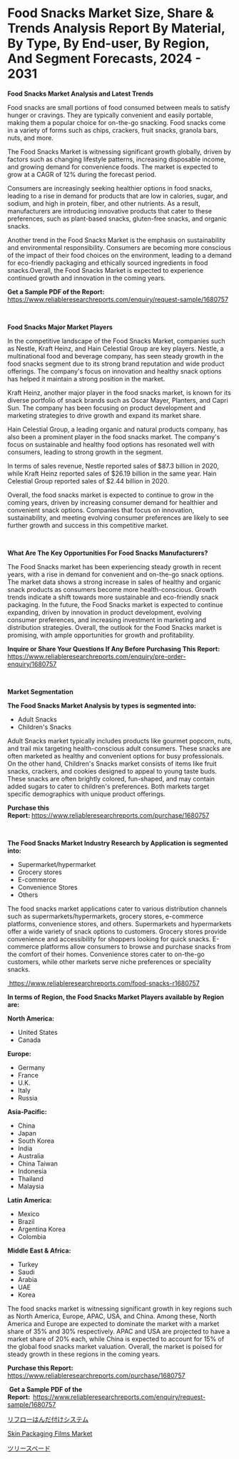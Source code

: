 <p><h1>Food Snacks Market Size, Share & Trends Analysis Report By Material, By Type, By End-user, By Region, And Segment Forecasts, 2024 - 2031</h1></p><p><strong>Food Snacks Market Analysis and Latest Trends</strong></p>
<p><p>Food snacks are small portions of food consumed between meals to satisfy hunger or cravings. They are typically convenient and easily portable, making them a popular choice for on-the-go snacking. Food snacks come in a variety of forms such as chips, crackers, fruit snacks, granola bars, nuts, and more.</p><p>The Food Snacks Market is witnessing significant growth globally, driven by factors such as changing lifestyle patterns, increasing disposable income, and growing demand for convenience foods. The market is expected to grow at a CAGR of 12% during the forecast period.</p><p>Consumers are increasingly seeking healthier options in food snacks, leading to a rise in demand for products that are low in calories, sugar, and sodium, and high in protein, fiber, and other nutrients. As a result, manufacturers are introducing innovative products that cater to these preferences, such as plant-based snacks, gluten-free snacks, and organic snacks.</p><p>Another trend in the Food Snacks Market is the emphasis on sustainability and environmental responsibility. Consumers are becoming more conscious of the impact of their food choices on the environment, leading to a demand for eco-friendly packaging and ethically sourced ingredients in food snacks.Overall, the Food Snacks Market is expected to experience continued growth and innovation in the coming years.</p></p>
<p><strong>Get a Sample PDF of the Report:&nbsp;</strong> <a href="https://www.reliableresearchreports.com/enquiry/request-sample/1680757">https://www.reliableresearchreports.com/enquiry/request-sample/1680757</a></p>
<p>&nbsp;</p>
<p><strong>Food Snacks Major Market Players</strong></p>
<p><p>In the competitive landscape of the Food Snacks Market, companies such as Nestle, Kraft Heinz, and Hain Celestial Group are key players. Nestle, a multinational food and beverage company, has seen steady growth in the food snacks segment due to its strong brand reputation and wide product offerings. The company's focus on innovation and healthy snack options has helped it maintain a strong position in the market.</p><p>Kraft Heinz, another major player in the food snacks market, is known for its diverse portfolio of snack brands such as Oscar Mayer, Planters, and Capri Sun. The company has been focusing on product development and marketing strategies to drive growth and expand its market share.</p><p>Hain Celestial Group, a leading organic and natural products company, has also been a prominent player in the food snacks market. The company's focus on sustainable and healthy food options has resonated well with consumers, leading to strong growth in the segment.</p><p>In terms of sales revenue, Nestle reported sales of $87.3 billion in 2020, while Kraft Heinz reported sales of $26.19 billion in the same year. Hain Celestial Group reported sales of $2.44 billion in 2020.</p><p>Overall, the food snacks market is expected to continue to grow in the coming years, driven by increasing consumer demand for healthier and convenient snack options. Companies that focus on innovation, sustainability, and meeting evolving consumer preferences are likely to see further growth and success in this competitive market.</p></p>
<p>&nbsp;</p>
<p><strong>What Are The Key Opportunities For Food Snacks Manufacturers?</strong></p>
<p><p>The Food Snacks market has been experiencing steady growth in recent years, with a rise in demand for convenient and on-the-go snack options. The market data shows a strong increase in sales of healthy and organic snack products as consumers become more health-conscious. Growth trends indicate a shift towards more sustainable and eco-friendly snack packaging. In the future, the Food Snacks market is expected to continue expanding, driven by innovation in product development, evolving consumer preferences, and increasing investment in marketing and distribution strategies. Overall, the outlook for the Food Snacks market is promising, with ample opportunities for growth and profitability.</p></p>
<p><strong>Inquire or Share Your Questions If Any Before Purchasing This Report:</strong> <a href="https://www.reliableresearchreports.com/enquiry/pre-order-enquiry/1680757">https://www.reliableresearchreports.com/enquiry/pre-order-enquiry/1680757</a></p>
<p>&nbsp;</p>
<p><strong>Market Segmentation</strong></p>
<p><strong>The Food Snacks Market Analysis by types is segmented into:</strong></p>
<p><ul><li>Adult Snacks</li><li>Children's Snacks</li></ul></p>
<p><p>Adult Snacks market typically includes products like gourmet popcorn, nuts, and trail mix targeting health-conscious adult consumers. These snacks are often marketed as healthy and convenient options for busy professionals. On the other hand, Children's Snacks market consists of items like fruit snacks, crackers, and cookies designed to appeal to young taste buds. These snacks are often brightly colored, fun-shaped, and may contain added sugars to cater to children's preferences. Both markets target specific demographics with unique product offerings.</p></p>
<p><strong>Purchase this Report:&nbsp;</strong><a href="https://www.reliableresearchreports.com/purchase/1680757">https://www.reliableresearchreports.com/purchase/1680757</a></p>
<p>&nbsp;</p>
<p><strong>The Food Snacks Market Industry Research by Application is segmented into:</strong></p>
<p><ul><li>Supermarket/hypermarket</li><li>Grocery stores</li><li>E-commerce</li><li>Convenience Stores</li><li>Others</li></ul></p>
<p><p>The food snacks market applications cater to various distribution channels such as supermarkets/hypermarkets, grocery stores, e-commerce platforms, convenience stores, and others. Supermarkets and hypermarkets offer a wide variety of snack options to customers. Grocery stores provide convenience and accessibility for shoppers looking for quick snacks. E-commerce platforms allow consumers to browse and purchase snacks from the comfort of their homes. Convenience stores cater to on-the-go customers, while other markets serve niche preferences or speciality snacks.</p></p>
<p><a href="https://www.reliableresearchreports.com/food-snacks-r1680757">&nbsp;https://www.reliableresearchreports.com/food-snacks-r1680757</a></p>
<p><strong>In terms of Region, the Food Snacks Market Players available by Region are:</strong></p>
<p>
    <p> <strong> North America: </strong>
        <ul>
            <li>United States</li>
            <li>Canada</li>
        </ul>
        </p> 
    <p> <strong> Europe: </strong>
        <ul>
            <li>Germany</li>
            <li>France</li>
            <li>U.K.</li>
            <li>Italy</li>
            <li>Russia</li>
        </ul>
        </p> 
    <p> <strong> Asia-Pacific: </strong>
        <ul>
            <li>China</li>
            <li>Japan</li>
            <li>South Korea</li>
            <li>India</li>
            <li>Australia</li>
            <li>China Taiwan</li>
            <li>Indonesia</li>
            <li>Thailand</li>
            <li>Malaysia</li>
        </ul>
        </p> 
    <p> <strong> Latin America: </strong>
        <ul>
            <li>Mexico</li>
            <li>Brazil</li>
            <li>Argentina Korea</li>
            <li>Colombia</li>
        </ul>
        </p> 
    <p> <strong> Middle East & Africa: </strong>
        <ul>
            <li>Turkey</li>
            <li>Saudi</li>
            <li>Arabia</li>
            <li>UAE</li>
            <li>Korea</li>
        </ul>
    </p>
    </p>
<p><p>The food snacks market is witnessing significant growth in key regions such as North America, Europe, APAC, USA, and China. Among these, North America and Europe are expected to dominate the market with a market share of 35% and 30% respectively. APAC and USA are projected to have a market share of 20% each, while China is expected to account for 15% of the global food snacks market valuation. Overall, the market is poised for steady growth in these regions in the coming years.</p></p>
<p><strong>Purchase this Report: </strong><a href="https://www.reliableresearchreports.com/purchase/1680757">https://www.reliableresearchreports.com/purchase/1680757</a></p>
<p>&nbsp;<strong>Get a Sample PDF of the Report:&nbsp;&nbsp;</strong><a href="https://www.reliableresearchreports.com/enquiry/request-sample/1680757">https://www.reliableresearchreports.com/enquiry/request-sample/1680757</a></p>
<p><strong></strong></p>
<p><p><a href="https://github.com/Calvi3ynJerde867/Market-Research-Report-List-1/blob/main/887809818996.md">リフローはんだ付けシステム</a></p><p><a href="https://lydian-appliance-61d.notion.site/Skin-Packaging-Films-Market-Research-Report-Provides-thorough-Industry-Overview-which-offers-an-In--673126f2c32a48f7b18e96300ce3c9b1">Skin Packaging Films Market</a></p><p><a href="https://github.com/JacksonWiza1924/Market-Research-Report-List-1/blob/main/276587218997.md">ツリースペード</a></p></p>